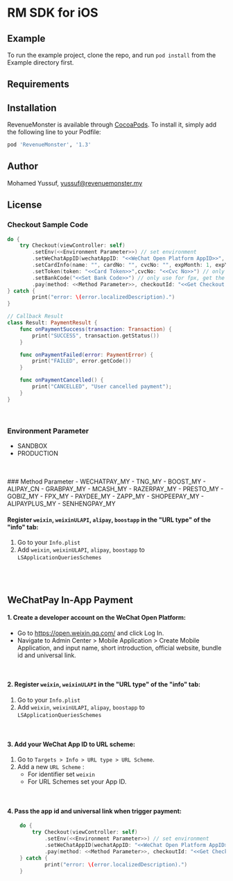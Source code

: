 # RM SDK for iOS

<!-- [![CI Status](https://img.shields.io/travis/myussufz/RevenueMonster.svg?style=flat)](https://travis-ci.org/myussufz/RevenueMonster)
[![Version](https://img.shields.io/cocoapods/v/RevenueMonster.svg?style=flat)](https://cocoapods.org/pods/RevenueMonster)
[![License](https://img.shields.io/cocoapods/l/RevenueMonster.svg?style=flat)](https://cocoapods.org/pods/RevenueMonster)
[![Platform](https://img.shields.io/cocoapods/p/RevenueMonster.svg?style=flat)](https://cocoapods.org/pods/RevenueMonster) -->

## Example

To run the example project, clone the repo, and run `pod install` from the Example directory first.

## Requirements

## Installation

RevenueMonster is available through [CocoaPods](https://cocoapods.org). To install
it, simply add the following line to your Podfile:

```ruby
pod 'RevenueMonster', '1.3'
```

## Author

Mohamed Yussuf, yussuf@revenuemonster.my

## License

### Checkout Sample Code
```swift
do {
	try Checkout(viewController: self)
		.setEnv(<<Environment Parameter>>) // set environment
		.setWeChatAppID(wechatAppID: "<<WeChat Open Platform AppID>>", universalLink: "<<Universal Link>>")
		.setCardInfo(name: "", cardNo: "", cvcNo: "", expMonth: 1, expYear: 2020, countryCode: "MY", isSave: true) // only use for new card 
		.setToken(token: "<<Card Token>>",cvcNo: "<<Cvc No>>") // only use if use existing card token
		.setBankCode("<<Set Bank Code>>") // only use for fpx, get the bank code from open api
		.pay(method: <<Method Parameter>>, checkoutId: "<<Get Checkout Id from API>>", result: Result())
} catch {
		print("error: \(error.localizedDescription).")
}

// Callback Result
class Result: PaymentResult {
	func onPaymentSuccess(transaction: Transaction) {
		print("SUCCESS", transaction.getStatus())
	}

	func onPaymentFailed(error: PaymentError) {
		print("FAILED", error.getCode())
	}

	func onPaymentCancelled() {
		print("CANCELLED", "User cancelled payment");
	}
}
```
<br />

### Environment Parameter
- SANDBOX      
- PRODUCTION
<br/>
<br/>
### Method Parameter
- WECHATPAY_MY
- TNG_MY
- BOOST_MY
- ALIPAY_CN
- GRABPAY_MY
- MCASH_MY
- RAZERPAY_MY
- PRESTO_MY
- GOBIZ_MY
- FPX_MY
- PAYDEE_MY
- ZAPP_MY
- SHOPEEPAY_MY
- ALIPAYPLUS_MY
- SENHENGPAY_MY

#### Register `weixin`, `weixinULAPI`, `alipay`, `boostapp` in the "URL type" of the "info" tab:
1. Go to your `Info.plist`
2. Add `weixin`, `weixinULAPI`, `alipay`, `boostapp` to `LSApplicationQueriesSchemes`

<br>
<br>

## WeChatPay In-App Payment


#### 1. Create a developer account on the WeChat Open Platform:
- Go to https://open.weixin.qq.com/ and click Log In.
- Navigate to Admin Center > Mobile Application > Create Mobile Application, and input name, short introduction, official website, bundle id and universal link.

<br>

#### 2. Register `weixin`, `weixinULAPI` in the "URL type" of the "info" tab:
1. Go to your `Info.plist`
2. Add `weixin`, `weixinULAPI`, `alipay`, `boostapp` to `LSApplicationQueriesSchemes`

<br>

#### 3. Add your WeChat App ID to URL scheme:

1. Go to `Targets > Info > URL type > URL Scheme`.
2. Add a new `URL Scheme` :
	- For identifier set `weixin`
	- For URL Schemes set your App ID.


<br>

#### 4. Pass the app id and universal link when trigger payment:
```swift 
	do {
		try Checkout(viewController: self)
			.setEnv(<<Environment Parameter>>) // set environment
			.setWeChatAppID(wechatAppID: "<<WeChat Open Platform AppID>>", universalLink: "<<Universal Link>>")
			.pay(method: <<Method Parameter>>, checkoutId: "<<Get Checkout Id from API>>", result: Result())
	} catch {
			print("error: \(error.localizedDescription).")
	}
```

